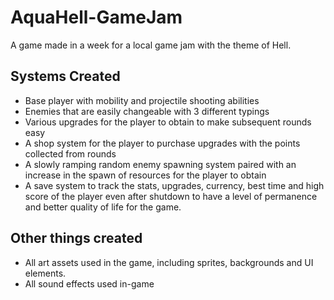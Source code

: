 # AquaHell-GameJam
 A game made in a week for a local game jam with the theme of Hell.  

 ## Systems Created
 - Base player with mobility and projectile shooting abilities
 - Enemies that are easily changeable with 3 different typings
 - Various upgrades for the player to obtain to make subsequent rounds easy
 - A shop system for the player to purchase upgrades with the points collected from rounds
 - A slowly ramping random enemy spawning system paired with an increase in the spawn of resources for the player to obtain
 - A save system to track the stats, upgrades, currency, best time and high score of the player even after shutdown to have a level of permanence and better quality of life for the game.

## Other things created
- All art assets used in the game, including sprites, backgrounds and UI elements. 
- All sound effects used in-game
